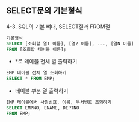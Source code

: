 ## SELECT문의 기본형식
4-3. SQL의 기본 뼈대, SELECT절과 FROM절
```sql
기본형식
SELECT [조회할 열1 이름], [열2 이름], ..., [열N 이름]
FROM [조회할 테이블 이름];
```

- *로 테이블 전체 열 출력하기  
```sql
EMP 테이블 전체 열 조회하기
SELECT * FROM EMP;
```
  
- 테이블 부분 열 출력하기
```sql
EMP 테이블에서 사원번호, 이름, 부서번호 조회하기
SELECT EMPNO, ENAME, DEPTNO
FROM EMP;
```
  
  


